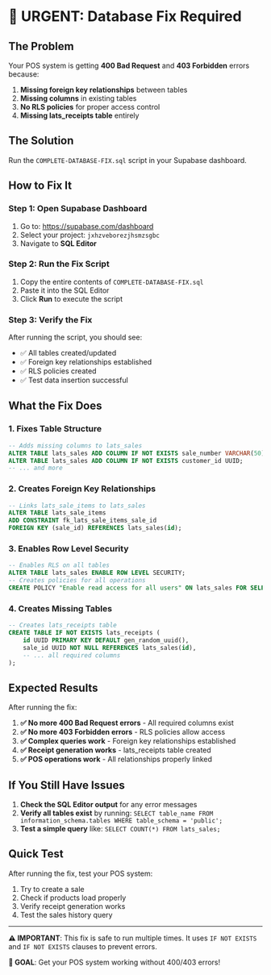 # 🚨 URGENT: Database Fix Required

## The Problem
Your POS system is getting **400 Bad Request** and **403 Forbidden** errors because:

1. **Missing foreign key relationships** between tables
2. **Missing columns** in existing tables  
3. **No RLS policies** for proper access control
4. **Missing lats_receipts table** entirely

## The Solution
Run the `COMPLETE-DATABASE-FIX.sql` script in your Supabase dashboard.

## How to Fix It

### Step 1: Open Supabase Dashboard
1. Go to: https://supabase.com/dashboard
2. Select your project: `jxhzveborezjhsmzsgbc`
3. Navigate to **SQL Editor**

### Step 2: Run the Fix Script
1. Copy the entire contents of `COMPLETE-DATABASE-FIX.sql`
2. Paste it into the SQL Editor
3. Click **Run** to execute the script

### Step 3: Verify the Fix
After running the script, you should see:
- ✅ All tables created/updated
- ✅ Foreign key relationships established
- ✅ RLS policies created
- ✅ Test data insertion successful

## What the Fix Does

### 1. **Fixes Table Structure**
```sql
-- Adds missing columns to lats_sales
ALTER TABLE lats_sales ADD COLUMN IF NOT EXISTS sale_number VARCHAR(50);
ALTER TABLE lats_sales ADD COLUMN IF NOT EXISTS customer_id UUID;
-- ... and more
```

### 2. **Creates Foreign Key Relationships**
```sql
-- Links lats_sale_items to lats_sales
ALTER TABLE lats_sale_items 
ADD CONSTRAINT fk_lats_sale_items_sale_id 
FOREIGN KEY (sale_id) REFERENCES lats_sales(id);
```

### 3. **Enables Row Level Security**
```sql
-- Enables RLS on all tables
ALTER TABLE lats_sales ENABLE ROW LEVEL SECURITY;
-- Creates policies for all operations
CREATE POLICY "Enable read access for all users" ON lats_sales FOR SELECT USING (true);
```

### 4. **Creates Missing Tables**
```sql
-- Creates lats_receipts table
CREATE TABLE IF NOT EXISTS lats_receipts (
    id UUID PRIMARY KEY DEFAULT gen_random_uuid(),
    sale_id UUID NOT NULL REFERENCES lats_sales(id),
    -- ... all required columns
);
```

## Expected Results

After running the fix:

1. **✅ No more 400 Bad Request errors** - All required columns exist
2. **✅ No more 403 Forbidden errors** - RLS policies allow access
3. **✅ Complex queries work** - Foreign key relationships established
4. **✅ Receipt generation works** - lats_receipts table created
5. **✅ POS operations work** - All relationships properly linked

## If You Still Have Issues

1. **Check the SQL Editor output** for any error messages
2. **Verify all tables exist** by running: `SELECT table_name FROM information_schema.tables WHERE table_schema = 'public';`
3. **Test a simple query** like: `SELECT COUNT(*) FROM lats_sales;`

## Quick Test

After running the fix, test your POS system:
1. Try to create a sale
2. Check if products load properly
3. Verify receipt generation works
4. Test the sales history query

---

**⚠️ IMPORTANT**: This fix is safe to run multiple times. It uses `IF NOT EXISTS` and `IF NOT EXISTS` clauses to prevent errors.

**🎯 GOAL**: Get your POS system working without 400/403 errors!

